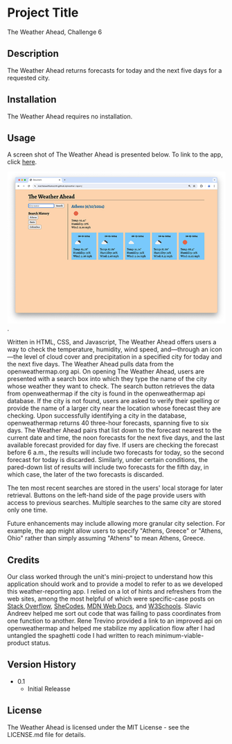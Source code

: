 # Project Title
The Weather Ahead, Challenge 6

## Description
The Weather Ahead returns forecasts for today and the next five days for a requested city.

## Installation
The Weather Ahead requires no installation.

## Usage
A screen shot of The Weather Ahead is presented below. To link to the app, click [here](https://matthewwilliamscmh.github.io/weather-report/).

![The Weather Ahead](./assets/the-weather-ahead.jpg).

Written in HTML, CSS, and Javascript, The Weather Ahead offers users a way to check the temperature, humidity, wind speed, and—through an icon—the level of cloud cover and precipitation in a specified city for today and the next five days. The Weather Ahead pulls data from the openweathermap.org api. On opening The Weather Ahead, users are presented with a search box into which they type the name of the city whose weather they want to check. The search button retrieves the data from openweathermap if the city is found in the openweathermap api database. If the city is not found, users are asked to verify their spelling or provide the name of a larger city near the location whose forecast they are checking. Upon successfully identifying a city in the database, openweathermap returns 40 three-hour forecasts, spanning five to six days. The Weather Ahead pairs that list down to the forecast nearest to the current date and time, the noon forecasts for the next five days, and the last available forecast provided for day five. If users are checking the forecast before 6 a.m., the results will include two forecasts for today, so the second forecast for today is discarded. Similarly, under certain conditions, the pared-down list of results will include two forecasts for the fifth day, in which case, the later of the two forecasts is discarded.

The ten most recent searches are stored in the users' local storage for later retrieval. Buttons on the left-hand side of the page provide users with access to previous searches. Multiple searches to the same city are stored only one time.

Future enhancements may include allowing more granular city selection. For example, the app might allow users to specify "Athens, Greece" or "Athens, Ohio" rather than simply assuming "Athens" to mean Athens, Greece.

## Credits
Our class worked through the unit's mini-project to understand how this application should work and to provide a model to refer to as we developed this weather-reporting app. I relied on a lot of hints and refreshers from the web sites, among the most helpful of which were specific-case posts on [Stack Overflow](https://stackoverflow.com), [SheCodes](https://www.shecodes.io/athena/), [MDN Web Docs](https://developer.mozilla.org), and [W3Schools](https://www.w3schools.com). Slavic Andreev helped me sort out code that was failing to pass coordinates from one function to another. Rene Trevino provided a link to an improved api on openweathermap and helped me stabilize my application flow after I had untangled the spaghetti code I had written to reach minimum-viable-product status.

## Version History
* 0.1
    * Initial Releasse

## License
The Weather Ahead is licensed under the MIT License - see the LICENSE.md file for details.